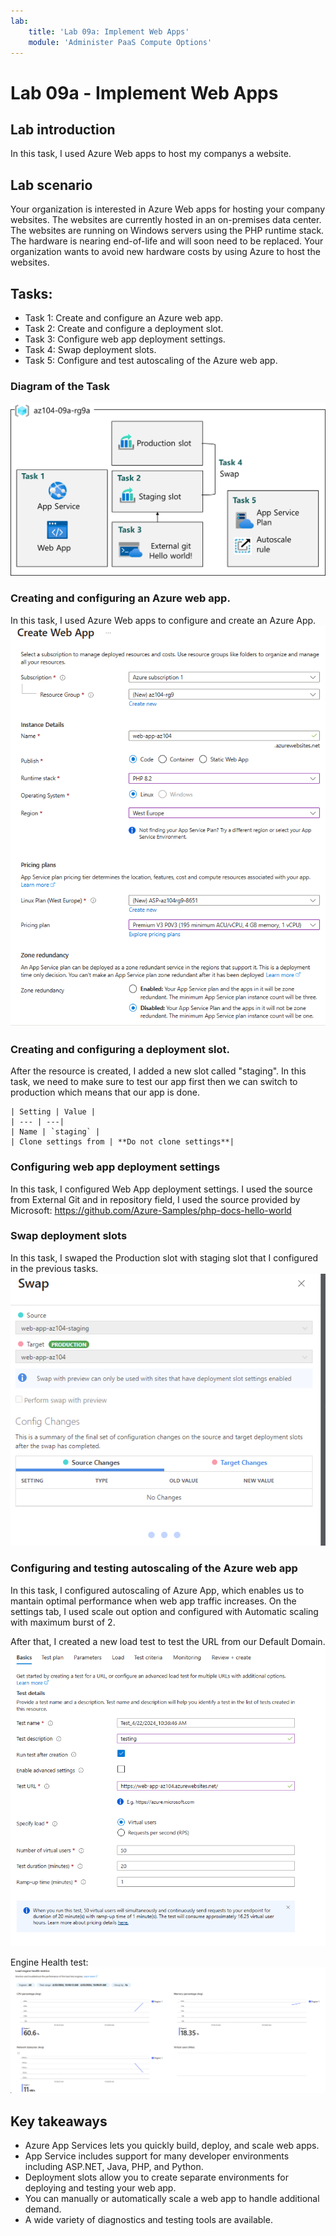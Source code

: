 ```yaml
---
lab:
    title: 'Lab 09a: Implement Web Apps'
    module: 'Administer PaaS Compute Options'
---
```


# Lab 09a - Implement Web Apps

## Lab introduction

In this task, I used Azure Web apps to host my companys a website.

## Lab scenario

Your organization is interested in Azure Web apps for hosting your company websites. The websites are currently hosted in an on-premises data center. The websites are running on Windows servers using the PHP runtime stack. The hardware is nearing end-of-life and will soon need to be replaced. Your organization wants to avoid new hardware costs by using Azure to host the websites. 

## Tasks:
+ Task 1: Create and configure an Azure web app.
+ Task 2: Create and configure a deployment slot.
+ Task 3: Configure web app deployment settings.
+ Task 4: Swap deployment slots.
+ Task 5: Configure and test autoscaling of the Azure web app.

### Diagram of the Task
![Diagram of the tasks.](../AdminLabs/Media/az104-lab09a-architecture.png)

### Creating and configuring an Azure web app.

In this task, I used Azure Web apps to configure and create an Azure App.
![Screenshot of this task](../AdminLabs/Media/newwebapp.png)

### Creating and configuring a deployment slot.

After the resource is created, I added a new slot called "staging". In this task, we need to make sure to 
test our app first then we can switch to production which means that our app is done.

    | Setting | Value |
    | --- | ---|
    | Name | `staging` |
    | Clone settings from | **Do not clone settings**|

### Configuring web app deployment settings

In this task, I configured Web App deployment settings. I used the source from External Git and 
in repository field, I used the source provided by Microsoft: https://github.com/Azure-Samples/php-docs-hello-world

### Swap deployment slots

In this task, I swaped the Production slot with staging slot that I configured in the previous tasks.
![Screenshot of this task](../AdminLabs/Media/swap.png)

###  Configuring and testing autoscaling of the Azure web app
In this task, I configured autoscaling of Azure App, which enables us to mantain optimal performance when web app traffic increases.
On the settings tab, I used scale out option and configured with Automatic scaling with maximum burst of 2.

After that, I created a new load test to test the URL from our Default Domain.
![Screenshot of this task](../AdminLabs/Media/testingtask4.png)

Engine Health test:
![Screenshot of this task](../AdminLabs/Media/enginehealth.png)

## Key takeaways

+ Azure App Services lets you quickly build, deploy, and scale web apps.
+ App Service includes support for many developer environments including ASP.NET, Java, PHP, and Python.
+ Deployment slots allow you to create separate environments for deploying and testing your web app.
+ You can manually or automatically scale a web app to handle additional demand.
+ A wide variety of diagnostics and testing tools are available. 
